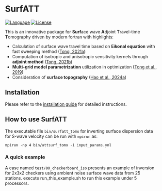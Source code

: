 # SurfATT

[![Language](https://img.shields.io/badge/-Fortran-734f96?logo=fortran&logoColor=white)](https://github.com/topics/fortran)
[![License](https://img.shields.io/github/license/xumi1993/seispy)]()

This is an innovative package for **Surf**ace wave **A**djoint **T**ravel-time **T**omography driven by modern fortran with highlights:

- Calculation of surface wave travel time based on **Eikonal equation** with fast sweeping method ([Tong, 2021a](https://doi.org/10.1029/2021JB021818))
- Computation of isotropic and anisotropic sensitivity kernels through **adjoint method** ([Tong, 2021b](https://doi.org/10.1029/2021JB022365))
- **Multi-grid model parametrization** utilization in optimization ([Tong et al., 2019](https://doi.org/10.1093/gji/ggz151))
- Consideration of **surface topography** ([Hao et al., 2024a](https://doi.org/10.1029/2023JB027454))

## Installation

Please refer to the [installation guide](https://surfatt.xumijian.me/installation/dependence.html) for detailed instructions.

## How to use SurfATT
The executable file `bin/surfatt_tomo` for inverting surface dispersion data for S-wave velocity can be run with `mpirun` as:
```
mpirun -np 4 bin/attsurf_tomo -i input_params.yml
```

### A quick example
A case named `test/00_checkerboard_iso` presents an example of inversion for 2x3x2 checkers using ambient noise surface wave data from 25 stations. execute run_this_example.sh to run this example under 5 processors.
